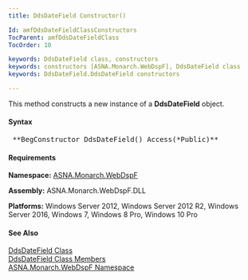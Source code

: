 ```yaml
---
title: DdsDateField Constructor()

Id: amfDdsDateFieldClassConstructors
TocParent: amfDdsDateFieldClass
TocOrder: 10

keywords: DdsDateField class, constructors
keywords: constructors [ASNA.Monarch.WebDspF], DdsDateField class
keywords: DdsDateField.DdsDateField constructors

---
```


This method constructs a new instance of a **DdsDateField** object.

#### Syntax
<pre class="prettyprint"> **BegConstructor DdsDateField() Access(*Public)** </pre>

#### Requirements
**Namespace:** [ASNA.Monarch.WebDspF](amfWebDspFNamespace.html)

**Assembly:** ASNA.Monarch.WebDspF.DLL

**Platforms:** Windows Server 2012, Windows Server 2012 R2, Windows Server 2016, Windows 7, Windows 8 Pro, Windows 10 Pro

#### See Also
[ DdsDateField Class](amfDdsDateFieldClass.html) <br /> [ DdsDateField Class Members](amfDdsDateFieldClassMembers.html) <br /> [ ASNA.Monarch.WebDspF Namespace](amfWebDspFNamespace.html) 
<!-- last one -->

